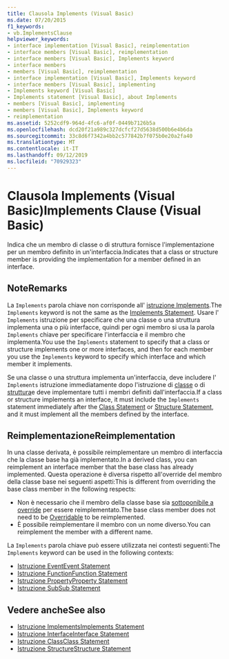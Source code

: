 ```yaml
---
title: Clausola Implements (Visual Basic)
ms.date: 07/20/2015
f1_keywords:
- vb.ImplementsClause
helpviewer_keywords:
- interface implementation [Visual Basic], reimplementation
- interface members [Visual Basic], reimplementation
- interface members [Visual Basic], Implements keyword
- interface members
- members [Visual Basic], reimplementation
- interface implementation [Visual Basic], Implements keyword
- interface members [Visual Basic], implementing
- Implements keyword [Visual Basic]
- Implements statement [Visual Basic], about Implements
- members [Visual Basic], implementing
- members [Visual Basic], Implements keyword
- reimplementation
ms.assetid: 5252cdf9-964d-4fc6-af0f-0449b7126b5a
ms.openlocfilehash: dcd20f21a989c327dcfcf27d5638d500b6e4b6da
ms.sourcegitcommit: 33c8d6f7342a4bb2c577842b7f075b0e20a2fa40
ms.translationtype: MT
ms.contentlocale: it-IT
ms.lasthandoff: 09/12/2019
ms.locfileid: "70929323"
---
```

# <a name="implements-clause-visual-basic"></a><span data-ttu-id="b24cc-102">Clausola Implements (Visual Basic)</span><span class="sxs-lookup"><span data-stu-id="b24cc-102">Implements Clause (Visual Basic)</span></span>
<span data-ttu-id="b24cc-103">Indica che un membro di classe o di struttura fornisce l'implementazione per un membro definito in un'interfaccia.</span><span class="sxs-lookup"><span data-stu-id="b24cc-103">Indicates that a class or structure member is providing the implementation for a member defined in an interface.</span></span>  
  
## <a name="remarks"></a><span data-ttu-id="b24cc-104">Note</span><span class="sxs-lookup"><span data-stu-id="b24cc-104">Remarks</span></span>  
<span data-ttu-id="b24cc-105">La `Implements` parola chiave non corrisponde all' [istruzione Implements](../../../visual-basic/language-reference/statements/implements-statement.md).</span><span class="sxs-lookup"><span data-stu-id="b24cc-105">The `Implements` keyword is not the same as the [Implements Statement](../../../visual-basic/language-reference/statements/implements-statement.md).</span></span> <span data-ttu-id="b24cc-106">Usare l' `Implements` istruzione per specificare che una classe o una struttura implementa una o più interfacce, quindi per ogni membro si usa la parola `Implements` chiave per specificare l'interfaccia e il membro che implementa.</span><span class="sxs-lookup"><span data-stu-id="b24cc-106">You use the `Implements` statement to specify that a class or structure implements one or more interfaces, and then for each member you use the `Implements` keyword to specify which interface and which member it implements.</span></span>

<span data-ttu-id="b24cc-107">Se una classe o una struttura implementa un'interfaccia, deve includere l' `Implements` istruzione immediatamente dopo l'istruzione di [classe](../../../visual-basic/language-reference/statements/class-statement.md) o di [struttura](../../../visual-basic/language-reference/statements/structure-statement.md)e deve implementare tutti i membri definiti dall'interfaccia.</span><span class="sxs-lookup"><span data-stu-id="b24cc-107">If a class or structure implements an interface, it must include the `Implements` statement immediately after the [Class Statement](../../../visual-basic/language-reference/statements/class-statement.md) or [Structure Statement](../../../visual-basic/language-reference/statements/structure-statement.md), and it must implement all the members defined by the interface.</span></span>

## <a name="reimplementation"></a><span data-ttu-id="b24cc-108">Reimplementazione</span><span class="sxs-lookup"><span data-stu-id="b24cc-108">Reimplementation</span></span>  
<span data-ttu-id="b24cc-109">In una classe derivata, è possibile reimplementare un membro di interfaccia che la classe base ha già implementato.</span><span class="sxs-lookup"><span data-stu-id="b24cc-109">In a derived class, you can reimplement an interface member that the base class has already implemented.</span></span> <span data-ttu-id="b24cc-110">Questa operazione è diversa rispetto all'override del membro della classe base nei seguenti aspetti:</span><span class="sxs-lookup"><span data-stu-id="b24cc-110">This is different from overriding the base class member in the following respects:</span></span>

- <span data-ttu-id="b24cc-111">Non è necessario che il membro della classe base sia [sottoponibile a override](../../../visual-basic/language-reference/modifiers/overridable.md) per essere reimplementato.</span><span class="sxs-lookup"><span data-stu-id="b24cc-111">The base class member does not need to be [Overridable](../../../visual-basic/language-reference/modifiers/overridable.md) to be reimplemented.</span></span>
- <span data-ttu-id="b24cc-112">È possibile reimplementare il membro con un nome diverso.</span><span class="sxs-lookup"><span data-stu-id="b24cc-112">You can reimplement the member with a different name.</span></span>

<span data-ttu-id="b24cc-113">La `Implements` parola chiave può essere utilizzata nei contesti seguenti:</span><span class="sxs-lookup"><span data-stu-id="b24cc-113">The `Implements` keyword can be used in the following contexts:</span></span>

- [<span data-ttu-id="b24cc-114">Istruzione Event</span><span class="sxs-lookup"><span data-stu-id="b24cc-114">Event Statement</span></span>](../../../visual-basic/language-reference/statements/event-statement.md)
- [<span data-ttu-id="b24cc-115">Istruzione Function</span><span class="sxs-lookup"><span data-stu-id="b24cc-115">Function Statement</span></span>](../../../visual-basic/language-reference/statements/function-statement.md)
- [<span data-ttu-id="b24cc-116">Istruzione Property</span><span class="sxs-lookup"><span data-stu-id="b24cc-116">Property Statement</span></span>](../../../visual-basic/language-reference/statements/property-statement.md)
- [<span data-ttu-id="b24cc-117">Istruzione Sub</span><span class="sxs-lookup"><span data-stu-id="b24cc-117">Sub Statement</span></span>](../../../visual-basic/language-reference/statements/sub-statement.md)  
  
## <a name="see-also"></a><span data-ttu-id="b24cc-118">Vedere anche</span><span class="sxs-lookup"><span data-stu-id="b24cc-118">See also</span></span>

- [<span data-ttu-id="b24cc-119">Istruzione Implements</span><span class="sxs-lookup"><span data-stu-id="b24cc-119">Implements Statement</span></span>](../../../visual-basic/language-reference/statements/implements-statement.md)
- [<span data-ttu-id="b24cc-120">Istruzione Interface</span><span class="sxs-lookup"><span data-stu-id="b24cc-120">Interface Statement</span></span>](../../../visual-basic/language-reference/statements/interface-statement.md)
- [<span data-ttu-id="b24cc-121">Istruzione Class</span><span class="sxs-lookup"><span data-stu-id="b24cc-121">Class Statement</span></span>](../../../visual-basic/language-reference/statements/class-statement.md)
- [<span data-ttu-id="b24cc-122">Istruzione Structure</span><span class="sxs-lookup"><span data-stu-id="b24cc-122">Structure Statement</span></span>](../../../visual-basic/language-reference/statements/structure-statement.md)
